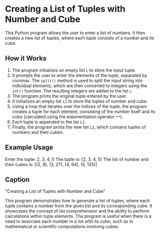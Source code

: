 # Creating a List of Tuples with Number and Cube

This Python program allows the user to enter a list of numbers. It then creates a new list of tuples, where each tuple consists of a number and its cube.

## How it Works

1. The program initializes an empty list `L` to store the input tuple.
2. It prompts the user to enter the elements of the tuple, separated by commas. The `split()` method is used to split the input string into individual elements, which are then converted to integers using the `int()` function. The resulting integers are added to the list `L`.
3. The program prints the original tuple entered by the user.
4. It initializes an empty list `L2` to store the tuples of number and cube.
5. Using a loop that iterates over the indices of the tuple, the program creates a tuple for each element, consisting of the number itself and its cube (calculated using the exponentiation operator `**`).
6. Each tuple is appended to the list `L2`.
7. Finally, the program prints the new list `L2`, which contains tuples of numbers and their cubes.

## Example Usage

Enter the tuple: 2, 3, 4, 5
The tuple is: (2, 3, 4, 5)
The list of number and their cubes is: [(2, 8), (3, 27), (4, 64), (5, 125)]

## Caption

"Creating a List of Tuples with Number and Cube"

This program demonstrates how to generate a list of tuples, where each tuple contains a number from the given list and its corresponding cube. It showcases the concept of list comprehension and the ability to perform calculations within tuple elements. The program is useful when there is a need to associate each number in a list with its cube, such as in mathematical or scientific computations involving cubes.
